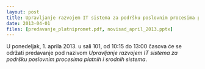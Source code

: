 ```yaml
---
layout: post
title: Upravljanje razvojem IT sistema za podršku poslovnim procesima platnih i srodnih sistema
date: 2013-04-01
files: [predavanje_platnipromet.pdf, novisad_april_2013.pptx]
---
```


U ponedeljak, 1. aprila 2013. u sali 101, od 10:15 do 13:00 časova će se održati predavanje pod nazivom *Upravljanje razvojem IT sistema za podršku poslovnim procesima platnih i srodnih sistema*.
